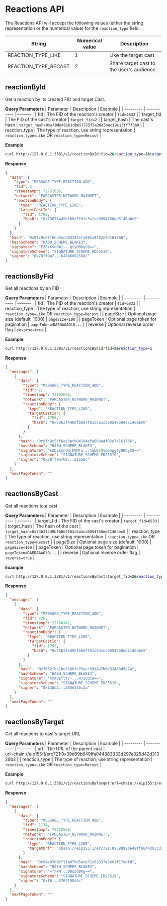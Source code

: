 # Reactions API

The Reactions API will accept the following values (either the string representation or the numerical value) for the `reaction_type` field.

| String               | Numerical value | Description                              |
| -------------------- | --------------- | ---------------------------------------- |
| REACTION_TYPE_LIKE   | 1               | Like the target cast                     |
| REACTION_TYPE_RECAST | 2               | Share target cast to the user's audience |

## reactionById

Get a reaction by its created FID and target Cast.

**Query Parameters**
| Parameter | Description | Example |
| --------- | ----------- | ------- |
| fid | The FID of the reaction's creator | `fid=6833` |
| target_fid | The FID of the cast's creator | `target_fid=2` |
| target_hash | The cast's hash | `target_hash=0xa48dd46161d8e57725f5e26e34ec19c13ff7f3b9` |
| reaction_type | The type of reaction, use string representation | `reaction_type=Like` OR `reaction_type=Recast` |

**Example**

```bash
curl http://127.0.0.1:3381/v1/reactionById?fid=2&reaction_type=1&target_fid=1795&target_hash=0x7363f449bfb0e7f01c5a1cc0054768ed5146abc0
```

**Response**

```json
{
  "data": {
    "type": "MESSAGE_TYPE_REACTION_ADD",
    "fid": 2,
    "timestamp": 72752656,
    "network": "FARCASTER_NETWORK_MAINNET",
    "reactionBody": {
      "type": "REACTION_TYPE_LIKE",
      "targetCastId": {
        "fid": 1795,
        "hash": "0x7363f449bfb0e7f01c5a1cc0054768ed5146abc0"
      }
    }
  },
  "hash": "0x9fc9c51f6ea3acb84184efa88ba4f02e7d161766",
  "hashScheme": "HASH_SCHEME_BLAKE3",
  "signature": "F2OzKsn6Wj...gtyORbyCQ==",
  "signatureScheme": "SIGNATURE_SCHEME_ED25519",
  "signer": "0x78ff9a7...647b6d62558c"
}
```

## reactionsByFid

Get all reactions by an FID

**Query Parameters**
| Parameter | Description | Example |
| --------- | ----------- | ------- |
| fid | The FID of the reaction's creator | `fid=6833` |
| reaction_type | The type of reaction, use string representation | `reaction_type=Like` OR `reaction_type=Recast` |
| pageSize | Optional page size (default: 1000) | `pageSize=100` |
| pageToken | Optional page token for pagination | `pageToken=DAEDAAAGlQ...` |
| reverse | Optional reverse order flag | `reverse=true` |

**Example**

```bash
curl http://127.0.0.1:3381/v1/reactionsByFid?fid=2&reaction_type=1
```

**Response**

```json
{
  "messages": [
    {
      "data": {
        "type": "MESSAGE_TYPE_REACTION_ADD",
        "fid": 2,
        "timestamp": 72752656,
        "network": "FARCASTER_NETWORK_MAINNET",
        "reactionBody": {
          "type": "REACTION_TYPE_LIKE",
          "targetCastId": {
            "fid": 1795,
            "hash": "0x7363f449bfb0e7f01c5a1cc0054768ed5146abc0"
          }
        }
      },
      "hash": "0x9fc9c51f6ea3acb84184efa88ba4f02e7d161766",
      "hashScheme": "HASH_SCHEME_BLAKE3",
      "signature": "F2OzKsn6WjP8MTw...hqUbrAvp6mggtyORbyCQ==",
      "signatureScheme": "SIGNATURE_SCHEME_ED25519",
      "signer": "0x78ff9a768...62558c"
    }
  ],
  "nextPageToken": ""
}
```

## reactionsByCast

Get all reactions to a cast

**Query Parameters**
| Parameter | Description | Example |
| --------- | ----------- | ------- |
| target_fid | The FID of the cast's creator | `target_fid=6833` |
| target_hash | The hash of the cast | `target_hash=0x7363f449bfb0e7f01c5a1cc0054768ed5146abc0` |
| reaction_type | The type of reaction, use string representation | `reaction_type=Like` OR `reaction_type=Recast` |
| pageSize | Optional page size (default: 1000) | `pageSize=100` |
| pageToken | Optional page token for pagination | `pageToken=DAEDAAAGlQ...` |
| reverse | Optional reverse order flag | `reverse=true` |

**Example**

```bash
curl http://127.0.0.1:3381/v1/reactionsByCast?target_fid=2&reaction_type=1&target_hash=0x7363f449bfb0e7f01c5a1cc0054768ed5146abc0
```

**Response**

```json
{
  "messages": [
    {
      "data": {
        "type": "MESSAGE_TYPE_REACTION_ADD",
        "fid": 426,
        "timestamp": 72750141,
        "network": "FARCASTER_NETWORK_MAINNET",
        "reactionBody": {
          "type": "REACTION_TYPE_LIKE",
          "targetCastId": {
            "fid": 1795,
            "hash": "0x7363f449bfb0e7f01c5a1cc0054768ed5146abc0"
          }
        }
      },
      "hash": "0x7662fba1be3166fc75acc0914a7b0e53468d5e7a",
      "hashScheme": "HASH_SCHEME_BLAKE3",
      "signature": "tmAUEYlt/+...R7IO3CA==",
      "signatureScheme": "SIGNATURE_SCHEME_ED25519",
      "signer": "0x13dd2...204e57bc2a"
    }
  ],
  "nextPageToken": ""
}
```

## reactionsByTarget

Get all reactions to cast's target URL

**Query Parameters**
| Parameter | Description | Example |
| --------- | ----------- | ------- |
| url | The URL of the parent cast | url=chain://eip155:1/erc721:0x39d89b649ffa044383333d297e325d42d31329b2 |
| reaction_type | The type of reaction, use string representation | `reaction_type=Like` OR `reaction_type=Recast` |

**Example**

```bash
curl http://127.0.0.1:3381/v1/reactionsByTarget?url=chain://eip155:1/erc721:0x39d89b649ffa044383333d297e325d42d31329b2
```

**Response**

```json
{
  "messages": [
    {
      "data": {
        "type": "MESSAGE_TYPE_REACTION_ADD",
        "fid": 1134,
        "timestamp": 79752856,
        "network": "FARCASTER_NETWORK_MAINNET",
        "reactionBody": {
          "type": "REACTION_TYPE_LIKE",
          "targetUrl": "chain://eip155:1/erc721:0x39d89b649ffa044383333d297e325d42d31329b2"
        }
      },
      "hash": "0x94a0309cf11a07b95ace71c62837a8e61f17adfd",
      "hashScheme": "HASH_SCHEME_BLAKE3",
      "signature": "+f/+M...0Uqzd0Ag==",
      "signatureScheme": "SIGNATURE_SCHEME_ED25519",
      "signer": "0xf6...3769198d4c"
    }
  ],
  "nextPageToken": ""
}
```

